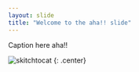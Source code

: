 ```yaml
---
layout: slide
title: "Welcome to the aha!! slide"
---
```


Caption here aha!!

![skitchtocat](https://octodex.github.com/images/skitchtocat.png)
{: .center}
